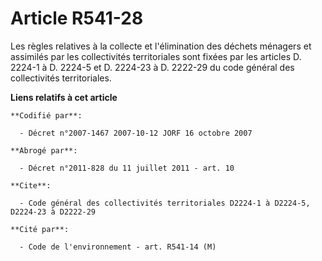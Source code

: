 # Article R541-28

Les règles relatives à la collecte et l'élimination des déchets ménagers et assimilés par les collectivités territoriales
sont fixées par les articles D. 2224-1 à D. 2224-5 et D. 2224-23 à D. 2222-29 du code général des collectivités
territoriales.

**Liens relatifs à cet article**

	**Codifié par**:

	  - Décret n°2007-1467 2007-10-12 JORF 16 octobre 2007

	**Abrogé par**:

	  - Décret n°2011-828 du 11 juillet 2011 - art. 10

	**Cite**:

	  - Code général des collectivités territoriales D2224-1 à D2224-5, D2224-23 à D2222-29

	**Cité par**:

	  - Code de l'environnement - art. R541-14 (M)
